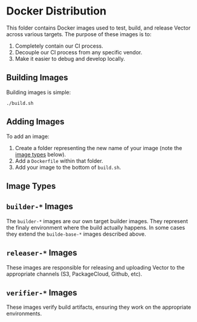 # Docker Distribution

This folder contains Docker images used to test, build, and release Vector
across various targets. The purpose of these images is to:

1. Completely contain our CI process.
2. Decouple our CI process from any specific vendor.
3. Make it easier to debug and develop locally.

## Building Images

Building images is simple:

```
./build.sh
```

## Adding Images

To add an image:

1. Create a folder representing the new name of your image (note the [image types](#image-types) below).
2. Add a `Dockerfile` within that folder.
3. Add your image to the bottom of `build.sh`.

## Image Types

## `builder-*` Images

The `builder-*` images are our own target builder images. They represent
the finaly environment where the build actually happens. In some cases they
extend the `builde-base-*` images described above.

## `releaser-*` Images

These images are responsible for releasing and uploading Vector to the
appropriate channels (S3, PackageCloud, Github, etc).

## `verifier-*` Images

These images verify build artifacts, ensuring they work on the appropriate
environments.
